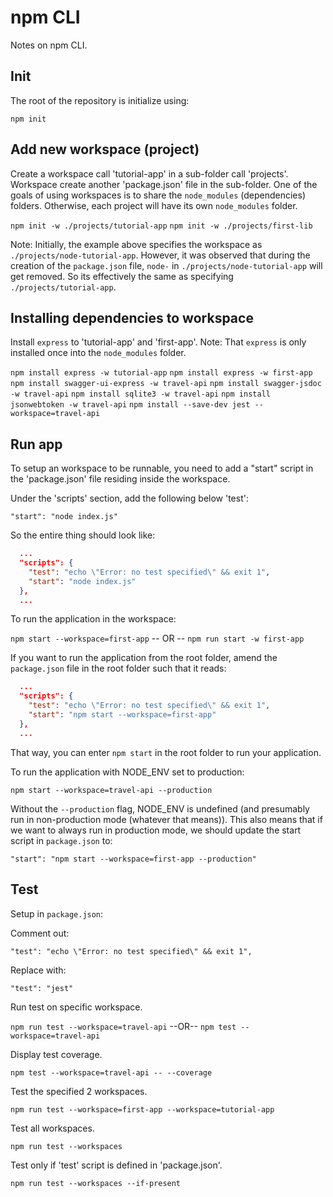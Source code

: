 # npm CLI

Notes on npm CLI.

## Init

The root of the repository is initialize using:

`npm init`

## Add new workspace (project)

Create a workspace call 'tutorial-app' in a sub-folder call 'projects'.
Workspace create another 'package.json' file in the sub-folder.
One of the goals of using workspaces is to share the `node_modules` (dependencies) folders.
Otherwise, each project will have its own `node_modules` folder.

`npm init -w ./projects/tutorial-app`
`npm init -w ./projects/first-lib`

Note: 
    Initially, the example above specifies the workspace as `./projects/node-tutorial-app`.
    However, it was observed that during the creation of the `package.json` file, 
    `node-` in `./projects/node-tutorial-app` will get removed.
    So its effectively the same as specifying `./projects/tutorial-app`.

## Installing dependencies to workspace

Install `express` to 'tutorial-app' and 'first-app'.
Note: That `express` is only installed once into the `node_modules` folder. 

`npm install express -w tutorial-app`
`npm install express -w first-app`
`npm install swagger-ui-express -w travel-api`
`npm install swagger-jsdoc -w travel-api`
`npm install sqlite3 -w travel-api`
`npm install jsonwebtoken -w travel-api`
`npm install --save-dev jest --workspace=travel-api`

## Run app

To setup an workspace to be runnable, you need to add a "start" script 
in the 'package.json' file residing inside the workspace.

Under the 'scripts' section, add the following below 'test':

`"start": "node index.js"`

So the entire thing should look like:

```package.json
  ...
  "scripts": {
    "test": "echo \"Error: no test specified\" && exit 1",
    "start": "node index.js"
  },
  ...
```

To run the application in the workspace:

`npm start --workspace=first-app`
-- OR --
`npm run start -w first-app`


If you want to run the application from the root folder, 
amend the `package.json` file in the root folder such that it reads:

```package.json
  ...
  "scripts": {
    "test": "echo \"Error: no test specified\" && exit 1",
    "start": "npm start --workspace=first-app"
  },
  ...
```

That way, you can enter `npm start` in the root folder to run your application.

To run the application with NODE_ENV set to production: 

`npm start --workspace=travel-api --production`

Without the `--production` flag, NODE_ENV is undefined (and presumably run in non-production mode (whatever that means)).
This also means that if we want to always run in production mode, we should update the start script in `package.json` to:

`"start": "npm start --workspace=first-app --production"`

## Test

Setup in `package.json`:

  Comment out:

  `"test": "echo \"Error: no test specified\" && exit 1",`

  Replace with:

  `"test": "jest"`

Run test on specific workspace.

`npm run test --workspace=travel-api`
--OR--
`npm test --workspace=travel-api`

Display test coverage.

`npm test --workspace=travel-api -- --coverage`

Test the specified 2 workspaces.

`npm run test --workspace=first-app --workspace=tutorial-app`

Test all workspaces.

`npm run test --workspaces`

Test only if 'test' script is defined in 'package.json'.

`npm run test --workspaces --if-present`


